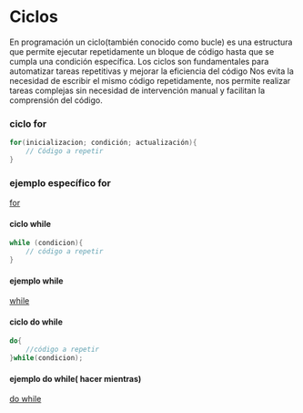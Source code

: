 # Ciclos

En programación un ciclo(también conocido como bucle) es una estructura que permite ejecutar
repetidamente un bloque de código hasta que se cumpla una condición específica. Los ciclos son
fundamentales para automatizar tareas repetitivas y mejorar la eficiencia del código Nos evita 
la necesidad de escribir el mismo código repetidamente, nos permite realizar tareas complejas
sin necesidad de intervención manual y facilitan la comprensión del código.

### ciclo for

```java
for(inicializacion; condición; actualización){
    // Código a repetir
}

```
### ejemplo específico for

[for](cicloFor.java)

#### ciclo while 

```java 
while (condicion){
    // código a repetir
}
```
#### ejemplo while
[while](cicloWhile.java)

#### ciclo do while

```java
do{
    //código a repetir
}while(condicion);
```
#### ejemplo do while( hacer mientras)

[do while](cicloDoWhile.java)


